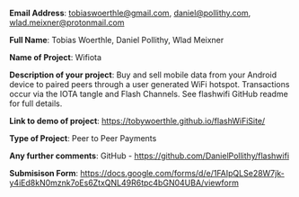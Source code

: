 **Email Address**: tobiaswoerthle@gmail.com, daniel@pollithy.com, wlad.meixner@protonmail.com

**Full Name**: Tobias Woerthle, Daniel Pollithy, Wlad Meixner

**Name of Project**: Wifiota

**Description of your project**: Buy and sell mobile data from your Android device to paired peers through a user generated WiFi hotspot. Transactions occur via the IOTA tangle and Flash Channels. See flashwifi GitHub readme for full details.

**Link to demo of project**: https://tobywoerthle.github.io/flashWiFiSite/

**Type of Project**: Peer to Peer Payments

**Any further comments**:
GitHub - https://github.com/DanielPollithy/flashwifi

**Submisison Form**:
https://docs.google.com/forms/d/e/1FAIpQLSe28W7jk-y4iEd8kN0mznk7oEs6ZtxQNL49R6tpc4bGN04UBA/viewform
